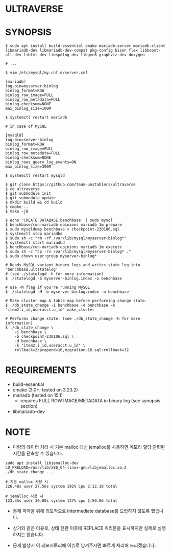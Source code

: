 # ULTRAVERSE

# SYNOPSIS

```shell
$ sudo apt install build-essential cmake mariadb-server mariadb-client libmariadb-dev libmariadb-dev-compat pkg-config bison flex libboost-all-dev libfmt-dev libspdlog-dev libgvc6 graphviz-dev doxygen

# ...

$ vim /etc/mysql/my.cnf.d/server.cnf

[mariadb]
log-bin=myserver-binlog
binlog_format=ROW
binlog_row_image=FULL
binlog_row_metadata=FULL
binlog-checksum=NONE
max_binlog_size=100M

$ systemctl restart mariadb

# in case of MySQL 

[mysqld]
log-bin=server-binlog
binlog_format=ROW
binlog_row_image=FULL
binlog_row_metadata=FULL
binlog-checksum=NONE
binlog_rows_query_log_events=ON
max_binlog_size=300M

$ systemctl restart mysqld

```

```shell
$ git clone https://github.com/team-unstablers/ultraverse
$ cd ultraverse
$ git submodule init
$ git submodule update
$ mkdir build && cd build 
$ cmake ..
$ make -j8 
```

```shell
$ echo 'CREATE DATABASE benchbase' | sudo mysql
$ benchbase/run-mariadb epinions mariadb 1m prepare
$ sudo mysqldump benchbase > checkpoint-230106.sql
$ systemctl stop mariadbd
$ sudo sh -c "rm -rf /var/lib/mysql/myserver-binlog*"
$ systemctl start mariadbd
$ benchbase/run-mariadb epinions mariadb 1m execute
$ sudo sh -c "cp -rv /var/lib/mysql/myserver-binlog* ."
$ sudo chown user:group myserver-binlog* 

# Reads MySQL-variant binary logs and writes state log into 'benchbase.ultstatelog'
# (see ./statelogd -h for more information)
$ ./statelogd -b myserver-binlog.index -o benchbase

# use -M flag if you're running MySQL
$ ./statelogd -M -b myserver-binlog.index -o benchbase

# Make cluster map & table map before performing change state. 
$ ./db_state_change -i benchbase -d benchbase -k "item2.i_id,useracct.u_id" make_cluster

# Performs change state. (see ./db_state_change -h for more information)
$ ./db_state_change \
    -i benchbase \
    -b checkpoint-230106.sql \
    -d benchbase \
    -k "item2.i_id,useracct.u_id" \
    rollback=2:prepend=16,migration-16.sql:rollback=32
```


# REQUIREMENTS

- build-essential
- cmake (3.0+; tested on 3.23.2)
- mariadb (tested on 15.1)
  - requires FULL ROW IMAGE/METADATA in binary log (see synopsis section)
- libmariadb-dev


# NOTE

- 다량의 데이터 처리 시 기본 malloc 대신 jemalloc를 사용하면 메모리 할당 관련된 시간을 단축할 수 있습니다.

```shell
sudo apt install libjemalloc-dev
LD_PRELOAD=/usr/lib/x86_64-linux-gnu/libjemalloc.so.2 ./db_state_change ... 

# 기본 malloc 사용 시
226.48s user 27.56s system 192% cpu 2:12.18 total

# jemalloc 사용 시
123.35s user 30.00s system 127% cpu 1:59.86 total
```

- 문제 파악을 위해 의도적으로 intermediate database를 드랍하지 않도록 했습니다.
- 상기와 같은 이유로, 상태 전환 이후에 REPLACE 쿼리문을 표시하지만 실제로 실행하지는 않습니다.

- 문제 발생시 이 레포지토리에 이슈로 남겨주시면 빠르게 처리해 드리겠습니다.
